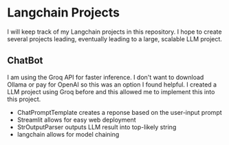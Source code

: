 # Langchain Projects

I will keep track of my Langchain projects in this repository. I hope to create several projects leading, eventually leading to a large, scalable LLM project.

## ChatBot
I am using the Groq API for faster inference. I don't want to download Ollama or pay for OpenAI so this was an option I found helpful. I created a LLM project using Groq before and this allowed me to implement this
into this project. 
- ChatPromptTemplate creates a reponse based on the user-input prompt
- Streamlit allows for easy web deployment
- StrOutputParser outputs LLM result into top-likely string
- langchain allows for model chaining

